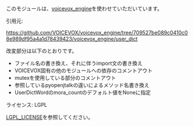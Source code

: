 このモジュールは、[voicevox_engine](https://github.com/VOICEVOX/voicevox_engine)を使わせていただいています。

引用元:

https://github.com/VOICEVOX/voicevox_engine/tree/709527be089c0410c08e989df95a4a1d78439423/voicevox_engine/user_dict

改変部分は以下のとおりです。
- ファイル名の書き換え、それに伴うimport文の書き換え
- VOICEVOX固有の他のモジュールへの依存のコメントアウト
- mutexを使用している部分のコメントアウト
- 参照しているpyopenjtalkの違いによるメソッド名書き換え
- UserDictWordのmora_countのデフォルト値をNoneに指定

ライセンス: LGPL

[LGPL_LICENSE](LGPL_LICENSE)を参照してください。

